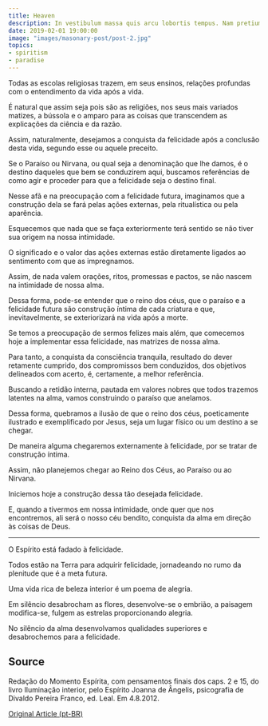 ```yaml
---
title: Heaven
description: In vestibulum massa quis arcu lobortis tempus. Nam pretium arcu in odio vulputate luctus.
date: 2019-02-01 19:00:00
image: "images/masonary-post/post-2.jpg"
topics: 
- spiritism
- paradise
---
```



Todas as escolas religiosas trazem, em seus ensinos, relações profundas com o entendimento da vida após a vida.

É natural que assim seja pois são as religiões, nos seus mais variados matizes, a bússola e o amparo para as coisas que transcendem as explicações da ciência e da razão.

Assim, naturalmente, desejamos a conquista da felicidade após a conclusão desta vida, segundo esse ou aquele preceito.

Se o Paraíso ou Nirvana, ou qual seja a denominação que lhe damos, é o destino daqueles que bem se conduzirem aqui, buscamos referências de como agir e proceder para que a felicidade seja o destino final.

Nesse afã e na preocupação com a felicidade futura, imaginamos que a construção dela se fará pelas ações externas, pela ritualística ou pela aparência.

Esquecemos que nada que se faça exteriormente terá sentido se não tiver sua origem na nossa intimidade.

O significado e o valor das ações externas estão diretamente ligados ao sentimento com que as impregnamos.

Assim, de nada valem orações, ritos, promessas e pactos, se não nascem na intimidade de nossa alma.

Dessa forma, pode-se entender que o reino dos céus, que o paraíso e a felicidade futura são construção íntima de cada criatura e que, inevitavelmente, se exteriorizará na vida após a morte.

Se temos a preocupação de sermos felizes mais além, que comecemos hoje a implementar essa felicidade, nas matrizes de nossa alma.

Para tanto, a conquista da consciência tranquila, resultado do dever retamente cumprido, dos compromissos bem conduzidos, dos objetivos delineados com acerto, é, certamente, a melhor referência.

Buscando a retidão interna, pautada em valores nobres que todos trazemos latentes na alma, vamos construindo o paraíso que anelamos.

Dessa forma, quebramos a ilusão de que o reino dos céus, poeticamente ilustrado e exemplificado por Jesus, seja um lugar físico ou um destino a se chegar.

De maneira alguma chegaremos externamente à felicidade, por se tratar de construção íntima.

Assim, não planejemos chegar ao Reino dos Céus, ao Paraíso ou ao Nirvana.

Iniciemos hoje a construção dessa tão desejada felicidade.

E, quando a tivermos em nossa intimidade, onde quer que nos encontremos, ali será o nosso céu bendito, conquista da alma em direção às coisas de Deus.

*   *   *

O Espírito está fadado à felicidade.

Todos estão na Terra para adquirir felicidade, jornadeando no rumo da plenitude que é a meta futura.

Uma vida rica de beleza interior é um poema de alegria.

Em silêncio desabrocham as flores, desenvolve-se o embrião, a paisagem modifica-se, fulgem as estrelas proporcionando alegria.

No silêncio da alma desenvolvamos qualidades superiores e desabrochemos para a felicidade.

## Source
Redação do Momento Espírita, com pensamentos finais
dos caps. 2 e 15, do livro Iluminação interior, pelo Espírito
Joanna de Ângelis, psicografia de Divaldo Pereira Franco, ed. Leal.
Em 4.8.2012.

[Original Article (pt-BR)](http://www.momento.com.br/pt/ler_texto.php?id=3527)

